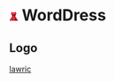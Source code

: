 # ![Logo](assets/worddress-logo-16x16.png) WordDress
## Logo
[lawric](https://www.fiverr.com/lawric)
